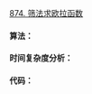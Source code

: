 [874. 筛法求欧拉函数](https://www.acwing.com/problem/content/876/)

#### 算法：



#### 时间复杂度分析：



#### 代码：

